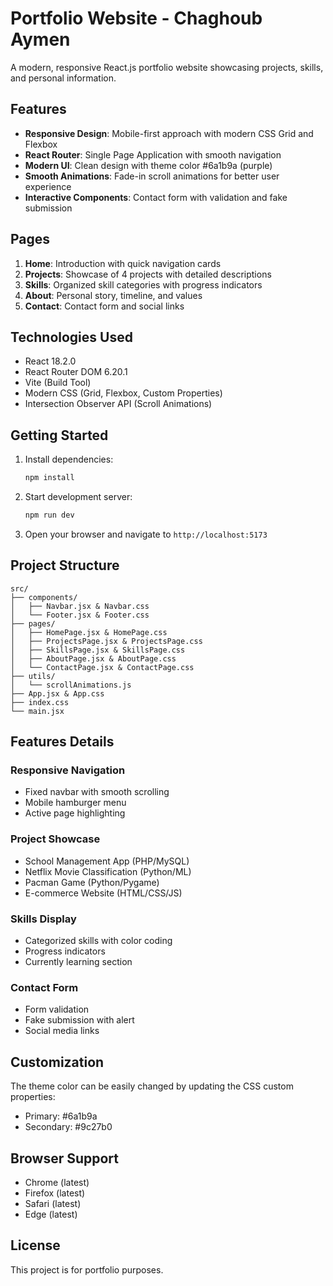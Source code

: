 # Portfolio Website - Chaghoub Aymen

A modern, responsive React.js portfolio website showcasing projects, skills, and personal information.

## Features

- **Responsive Design**: Mobile-first approach with modern CSS Grid and Flexbox
- **React Router**: Single Page Application with smooth navigation
- **Modern UI**: Clean design with theme color #6a1b9a (purple)
- **Smooth Animations**: Fade-in scroll animations for better user experience
- **Interactive Components**: Contact form with validation and fake submission

## Pages

1. **Home**: Introduction with quick navigation cards
2. **Projects**: Showcase of 4 projects with detailed descriptions
3. **Skills**: Organized skill categories with progress indicators
4. **About**: Personal story, timeline, and values
5. **Contact**: Contact form and social links

## Technologies Used

- React 18.2.0
- React Router DOM 6.20.1
- Vite (Build Tool)
- Modern CSS (Grid, Flexbox, Custom Properties)
- Intersection Observer API (Scroll Animations)

## Getting Started

1. Install dependencies:
   ```bash
   npm install
   ```

2. Start development server:
   ```bash
   npm run dev
   ```

3. Open your browser and navigate to `http://localhost:5173`

## Project Structure

```
src/
├── components/
│   ├── Navbar.jsx & Navbar.css
│   └── Footer.jsx & Footer.css
├── pages/
│   ├── HomePage.jsx & HomePage.css
│   ├── ProjectsPage.jsx & ProjectsPage.css
│   ├── SkillsPage.jsx & SkillsPage.css
│   ├── AboutPage.jsx & AboutPage.css
│   └── ContactPage.jsx & ContactPage.css
├── utils/
│   └── scrollAnimations.js
├── App.jsx & App.css
├── index.css
└── main.jsx
```

## Features Details

### Responsive Navigation
- Fixed navbar with smooth scrolling
- Mobile hamburger menu
- Active page highlighting

### Project Showcase
- School Management App (PHP/MySQL)
- Netflix Movie Classification (Python/ML)
- Pacman Game (Python/Pygame)
- E-commerce Website (HTML/CSS/JS)

### Skills Display
- Categorized skills with color coding
- Progress indicators
- Currently learning section

### Contact Form
- Form validation
- Fake submission with alert
- Social media links

## Customization

The theme color can be easily changed by updating the CSS custom properties:
- Primary: #6a1b9a
- Secondary: #9c27b0

## Browser Support

- Chrome (latest)
- Firefox (latest)
- Safari (latest)
- Edge (latest)

## License

This project is for portfolio purposes.
